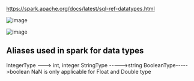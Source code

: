 https://spark.apache.org/docs/latest/sql-ref-datatypes.html

![image](https://user-images.githubusercontent.com/52529498/200431648-93d8d63c-f047-4f73-8a90-0c11ddf8e290.png)

![image](https://user-images.githubusercontent.com/52529498/200431807-b4312f52-bb81-4c56-b594-14bf71bee364.png)

## Aliases used in spark for data types
IntegerType ---> int, integer
StringType ----->string
BooleanType----->boolean
NaN is only applicable for Float and Double type
